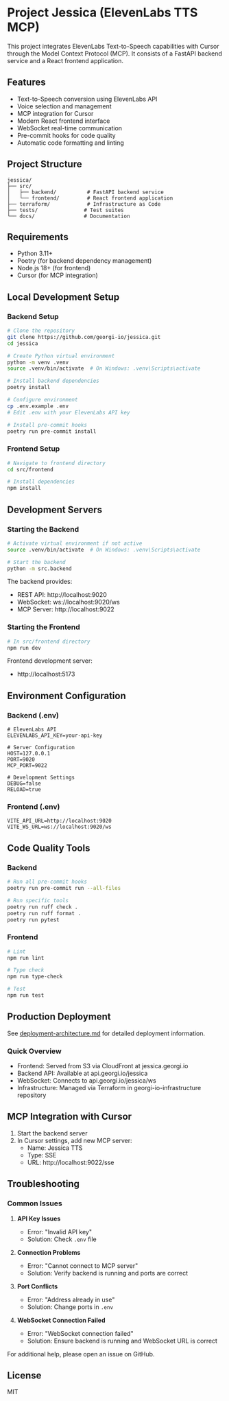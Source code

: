 # Project Jessica (ElevenLabs TTS MCP)

This project integrates ElevenLabs Text-to-Speech capabilities with Cursor through the Model Context Protocol (MCP). It consists of a FastAPI backend service and a React frontend application.

## Features

- Text-to-Speech conversion using ElevenLabs API
- Voice selection and management
- MCP integration for Cursor
- Modern React frontend interface
- WebSocket real-time communication
- Pre-commit hooks for code quality
- Automatic code formatting and linting

## Project Structure

```
jessica/
├── src/
│   ├── backend/          # FastAPI backend service
│   └── frontend/         # React frontend application
├── terraform/            # Infrastructure as Code
├── tests/               # Test suites
└── docs/                # Documentation
```

## Requirements

- Python 3.11+
- Poetry (for backend dependency management)
- Node.js 18+ (for frontend)
- Cursor (for MCP integration)

## Local Development Setup

### Backend Setup

```bash
# Clone the repository
git clone https://github.com/georgi-io/jessica.git
cd jessica

# Create Python virtual environment
python -m venv .venv
source .venv/bin/activate  # On Windows: .venv\Scripts\activate

# Install backend dependencies
poetry install

# Configure environment
cp .env.example .env
# Edit .env with your ElevenLabs API key

# Install pre-commit hooks
poetry run pre-commit install
```

### Frontend Setup

```bash
# Navigate to frontend directory
cd src/frontend

# Install dependencies
npm install
```

## Development Servers

### Starting the Backend

```bash
# Activate virtual environment if not active
source .venv/bin/activate  # On Windows: .venv\Scripts\activate

# Start the backend
python -m src.backend
```

The backend provides:
- REST API: http://localhost:9020
- WebSocket: ws://localhost:9020/ws
- MCP Server: http://localhost:9022

### Starting the Frontend

```bash
# In src/frontend directory
npm run dev
```

Frontend development server:
- http://localhost:5173

## Environment Configuration

### Backend (.env)
```env
# ElevenLabs API
ELEVENLABS_API_KEY=your-api-key

# Server Configuration
HOST=127.0.0.1
PORT=9020
MCP_PORT=9022

# Development Settings
DEBUG=false
RELOAD=true
```

### Frontend (.env)
```env
VITE_API_URL=http://localhost:9020
VITE_WS_URL=ws://localhost:9020/ws
```

## Code Quality Tools

### Backend

```bash
# Run all pre-commit hooks
poetry run pre-commit run --all-files

# Run specific tools
poetry run ruff check .
poetry run ruff format .
poetry run pytest
```

### Frontend

```bash
# Lint
npm run lint

# Type check
npm run type-check

# Test
npm run test
```

## Production Deployment

See [deployment-architecture.md](docs/deployment-architecture.md) for detailed deployment information.

### Quick Overview

- Frontend: Served from S3 via CloudFront at jessica.georgi.io
- Backend API: Available at api.georgi.io/jessica
- WebSocket: Connects to api.georgi.io/jessica/ws
- Infrastructure: Managed via Terraform in georgi-io-infrastructure repository

## MCP Integration with Cursor

1. Start the backend server
2. In Cursor settings, add new MCP server:
   - Name: Jessica TTS
   - Type: SSE
   - URL: http://localhost:9022/sse

## Troubleshooting

### Common Issues

1. **API Key Issues**
   - Error: "Invalid API key"
   - Solution: Check `.env` file

2. **Connection Problems**
   - Error: "Cannot connect to MCP server"
   - Solution: Verify backend is running and ports are correct

3. **Port Conflicts**
   - Error: "Address already in use"
   - Solution: Change ports in `.env`

4. **WebSocket Connection Failed**
   - Error: "WebSocket connection failed"
   - Solution: Ensure backend is running and WebSocket URL is correct

For additional help, please open an issue on GitHub.

## License

MIT 
